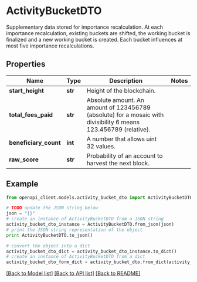 # ActivityBucketDTO

Supplementary data stored for importance recalculation. At each importance recalculation, existing buckets are shifted, the working bucket is finalized and a new working bucket is created. Each bucket influences at most five importance recalculations. 

## Properties

Name | Type | Description | Notes
------------ | ------------- | ------------- | -------------
**start_height** | **str** | Height of the blockchain. | 
**total_fees_paid** | **str** | Absolute amount. An amount of 123456789 (absolute) for a mosaic with divisibility 6 means 123.456789 (relative). | 
**beneficiary_count** | **int** | A number that allows uint 32 values. | 
**raw_score** | **str** | Probability of an account to harvest the next block. | 

## Example

```python
from openapi_client.models.activity_bucket_dto import ActivityBucketDTO

# TODO update the JSON string below
json = "{}"
# create an instance of ActivityBucketDTO from a JSON string
activity_bucket_dto_instance = ActivityBucketDTO.from_json(json)
# print the JSON string representation of the object
print ActivityBucketDTO.to_json()

# convert the object into a dict
activity_bucket_dto_dict = activity_bucket_dto_instance.to_dict()
# create an instance of ActivityBucketDTO from a dict
activity_bucket_dto_form_dict = activity_bucket_dto.from_dict(activity_bucket_dto_dict)
```
[[Back to Model list]](../README.md#documentation-for-models) [[Back to API list]](../README.md#documentation-for-api-endpoints) [[Back to README]](../README.md)


